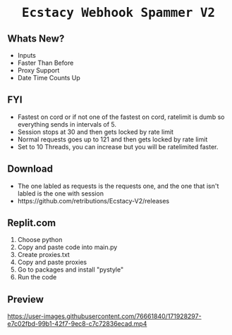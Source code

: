 <h1>
<p align="center">
  <samp>
  Ecstacy Webhook Spammer V2
</p>
</h1>

## Whats New?
 
 <ul>
 <li> Inputs
 <li> Faster Than Before
 <li> Proxy Support
 <li> Date Time Counts Up
 </li>
 </ul>
 
## FYI

<ul>
<li> Fastest on cord or if not one of the fastest on cord, ratelimit is dumb so everything sends in intervals of 5.
<li> Session stops at 30 and then gets locked by rate limit
<li> Normal requests goes up to 121 and then gets locked by rate limit
<li> Set to 10 Threads, you can increase but you will be ratelimited faster.
</li>
</ul>

## Download
<ul>
<li> The one labled as requests is the requests one, and the one that isn't labled is the one with session
<li> https://github.com/retributions/Ecstacy-V2/releases
</li>
</ul>

## Replit.com
1. Choose python
2. Copy and paste code into main.py
3. Create proxies.txt
4. Copy and paste proxies
5. Go to packages and install "pystyle"
6. Run the code

## Preview
https://user-images.githubusercontent.com/76661840/171928297-e7c02fbd-99b1-42f7-9ec8-c7c72836ecad.mp4
